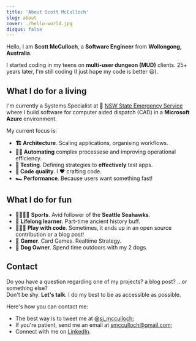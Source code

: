 ```yaml
---
title: 'About Scott McCulloch'
slug: about
cover: ./hello-world.jpg
disqus: false
---
```


Hello, I am **Scott McCulloch**, a **Software Engineer** from **Wollongong, Australia**.

I started coding in my teens on **multi-user dungeon (MUD)** clients. 25+ years later, I'm still coding (I just hope my code is better 😃).

## What I do for a living

I'm currently a Systems Specialist at 🦺 [NSW State Emergency Service](https://www.ses.nsw.gov.au/) where I build software for computer aided dispatch (CAD) in a **Microsoft Azure** environment.

My current focus is:

- **🏗 Architecture**. Scaling applications, organising workflows.
- **🧙‍♂️ Automating** complex processese and improving operational efficiency.
- **🚦 Testing**. Defining strategies to **effectively** test apps.
- **💎 Code quality**. I ❤️ crafting code.
- **🏎 Performance**. Because users want something fast!

## What I do for fun

- 🏈🏏🏋️‍♂️ **Sports**. Avid follower of the **Seattle Seahawks**.
- 📘 **Lifelong learner**. Part-time ancient history buff.
- 👨🏼‍💻 **Play with code**. Sometimes, it ends up in an open source contribution or a blog post!
- 🎲 **Gamer**. Card Games. Realtime Strategy.
- 🐶 **Dog Owner**. Spend time outdoors with my 2 dogs.

## Contact

Do you have a question regarding one of my projects? a blog post? ...or something else?  
Don't be shy. **Let's talk**. I do my best to be as accessible as possible.

Here's how you can contact me:

- The best way is to tweet me at [@sj_mcculloch](https://twitter.com/sj_mcculloch);
- If you're patient, send me an email at [smcculloch@gmail.com](mailto:smcculloch@gmail.com);
- Connect with me on [LinkedIn](https://www.linkedin.com/in/sjmcculloch/).
